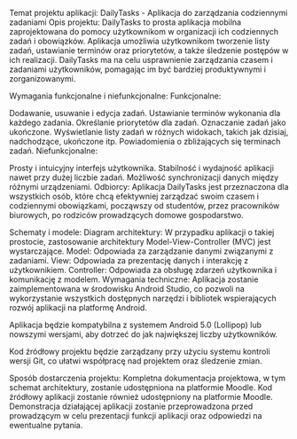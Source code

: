 Temat projektu aplikacji: DailyTasks - Aplikacja do zarządzania codziennymi zadaniami
Opis projektu:
DailyTasks to prosta aplikacja mobilna zaprojektowana do pomocy użytkownikom w organizacji ich codziennych zadań i obowiązków. Aplikacja umożliwia użytkownikom tworzenie listy zadań, ustawianie terminów oraz priorytetów, a także śledzenie postępów w ich realizacji. DailyTasks ma na celu usprawnienie zarządzania czasem i zadaniami użytkowników, pomagając im być bardziej produktywnymi i zorganizowanymi.

Wymagania funkcjonalne i niefunkcjonalne:
Funkcjonalne:

Dodawanie, usuwanie i edycja zadań.
Ustawianie terminów wykonania dla każdego zadania.
Określanie priorytetów dla zadań.
Oznaczanie zadań jako ukończone.
Wyświetlanie listy zadań w różnych widokach, takich jak dzisiaj, nadchodzące, ukończone itp.
Powiadomienia o zbliżających się terminach zadań.
Niefunkcjonalne:

Prosty i intuicyjny interfejs użytkownika.
Stabilność i wydajność aplikacji nawet przy dużej liczbie zadań.
Możliwość synchronizacji danych między różnymi urządzeniami.
Odbiorcy:
Aplikacja DailyTasks jest przeznaczona dla wszystkich osób, które chcą efektywniej zarządzać swoim czasem i codziennymi obowiązkami, począwszy od studentów, przez pracowników biurowych, po rodziców prowadzących domowe gospodarstwo.

Schematy i modele:
Diagram architektury:
W przypadku aplikacji o takiej prostocie, zastosowanie architektury Model-View-Controller (MVC) jest wystarczające.
Model: Odpowiada za zarządzanie danymi związanymi z zadaniami.
View: Odpowiada za prezentację danych i interakcję z użytkownikiem.
Controller: Odpowiada za obsługę zdarzeń użytkownika i komunikację z modelem.
Wymagania techniczne:
Aplikacja zostanie zaimplementowana w środowisku Android Studio, co pozwoli na wykorzystanie wszystkich dostępnych narzędzi i bibliotek wspierających rozwój aplikacji na platformę Android.

Aplikacja będzie kompatybilna z systemem Android 5.0 (Lollipop) lub nowszymi wersjami, aby dotrzeć do jak największej liczby użytkowników.

Kod źródłowy projektu będzie zarządzany przy użyciu systemu kontroli wersji Git, co ułatwi współpracę nad projektem oraz śledzenie zmian.

Sposób dostarczenia projektu:
Kompletna dokumentacja projektowa, w tym schemat architektury, zostanie udostępniona na platformie Moodle.
Kod źródłowy aplikacji zostanie również udostępniony na platformie Moodle.
Demonstracja działającej aplikacji zostanie przeprowadzona przed prowadzącym w celu prezentacji funkcji aplikacji oraz odpowiedzi na ewentualne pytania.